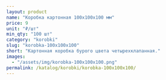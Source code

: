 ```yaml
---
layout: product
name: "Коробка картонная 100х100х100 мм"
price: 9
unit: "₽/шт"
min_qty: "100 шт"
category: "korobki"
slug: "korobka-100x100x100"
short: "Картонная коробка бурого цвета четырехклапанная."
images:
  - "/assets/img/korobka-100x100x100.png"
permalink: /katalog/korobki/korobka-100x100x100/
---
```

